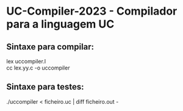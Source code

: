 # UC-Compiler-2023 - Compilador para a linguagem UC
## Sintaxe para compilar:
lex uccompiler.l<br/>
cc lex.yy.c -o uccompiler<br/>
## Sintaxe para testes:
./uccompiler < ficheiro.uc | diff ficheiro.out -
